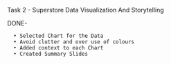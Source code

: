 Task 2 - Superstore Data Visualization And Storytelling

DONE-

      • Selected Chart for the Data
      • Avoid clutter and over use of colours
      • Added context to each Chart
      • Created Summary Slides
